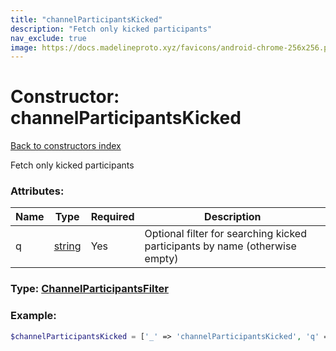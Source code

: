 ```yaml
---
title: "channelParticipantsKicked"
description: "Fetch only kicked participants"
nav_exclude: true
image: https://docs.madelineproto.xyz/favicons/android-chrome-256x256.png
---
```

# Constructor: channelParticipantsKicked  
[Back to constructors index](/API_docs/constructors/index.html)



Fetch only kicked participants

### Attributes:

| Name     |    Type       | Required | Description |
|----------|---------------|----------|-------------|
|q|[string](/API_docs/types/string.html) | Yes|Optional filter for searching kicked participants by name (otherwise empty)|



### Type: [ChannelParticipantsFilter](/API_docs/types/ChannelParticipantsFilter.html)


### Example:

```php
$channelParticipantsKicked = ['_' => 'channelParticipantsKicked', 'q' => 'string'];
```  

